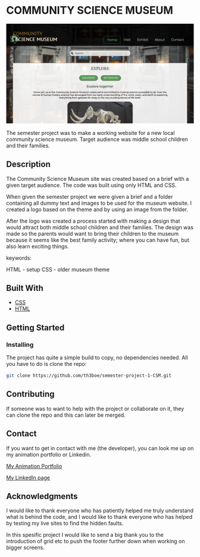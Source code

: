 # COMMUNITY SCIENCE MUSEUM

![image](images/csm.png)

The semester project was to make a working website for a new local community science museum. Target audience was middle school children and their families.

## Description

The Community Science Museum site was created based on a brief with a given target audience. The code was built using only HTML and CSS.

When given the semester project we were given a brief and a folder containing all dummy text and images to be used for the museum website. I created a logo based on the theme and by using an image from the folder.

After the logo was created a process started with making a design that would attract both middle school children and their families. The design was made so the parents would want to bring their children to the museum because it seems like the best family activity; where you can have fun, but also learn exciting things.

keywords:

HTML - setup
CSS - older museum theme

## Built With

- [CSS](https://github.com/th3boe/semester-project-1-CSM/tree/main/css)
- [HTML](https://github.com/th3boe/semester-project-1-CSM)

## Getting Started

### Installing

The project has quite a simple build to copy, no dependencies needed. All you have to do is clone the repo:

```bash
git clone https://github.com/th3boe/semester-project-1-CSM.git
```

## Contributing

If someone was to want to help with the project or collaborate on it, they can clone the repo and this can later be merged.

## Contact

If you want to get in contact with me (the developer), you can look me up on my animation portfolio or Linkedin.

[My Animation Portfolio](www.boe3am.com)

[My LinkedIn page](https://www.linkedin.com/in/benedicte-%C3%B8verb%C3%B8-9b35b2162/)

## Acknowledgments

I would like to thank everyone who has patiently helped me truly understand what is behind the code, and I would like to thank everyone who has helped by testing my live sites to find the hidden faults.

In this spesific project I would like to send a big thank you to the introduction of grid etc to push the footer further down when working on bigger screens.
